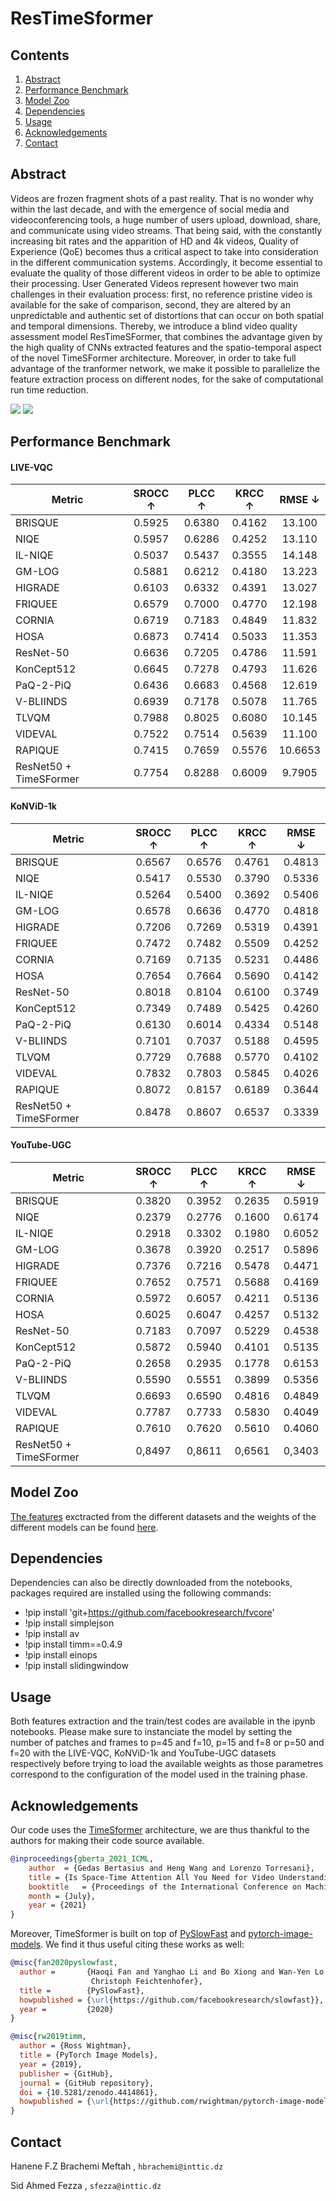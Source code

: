 # ResTimeSformer
## Contents
1. [Abstract](#Abstract)
2. [Performance Benchmark](#Performance-Benchmark)
3. [Model Zoo](#Model-Zoo) 
4. [Dependencies](#Dependencies)
5. [Usage](#Usage)
6. [Acknowledgements](#Acknowledgements)
7. [Contact](#Contact)

## Abstract
Videos are frozen fragment shots of a past reality. That is no wonder why within the
last decade, and with the emergence of social media and videoconferencing tools, a huge
number of users upload, download, share, and communicate using video streams. That
being said, with the constantly increasing bit rates and the apparition of HD and 4k videos,
Quality of Experience (QoE) becomes thus a critical aspect to take into consideration in
the different communication systems. Accordingly, it become essential to evaluate the
quality of those different videos in order to be able to optimize their processing.
User Generated Videos represent however two main challenges in their evaluation process:
first, no reference pristine video is available for the sake of comparison, second, they are
altered by an unpredictable and authentic set of distortions that can occur on both spatial
and temporal dimensions.
Thereby, we introduce a blind video quality assessment model ResTimeSFormer, that
combines the advantage given by the high quality of CNNs extracted features and the
spatio-temporal aspect of the novel TimeSFormer architecture. Moreover, in order to take
full advantage of the tranformer network, we make it possible to parallelize the feature
extraction process on different nodes, for the sake of computational run time reduction.

  ![](https://github.com/hbrachemi/ResTimeSformer/blob/main/Resnet.jpg)
  ![](https://github.com/hbrachemi/ResTimeSformer/blob/main/TimeSformer_h.jpg)

## Performance Benchmark
#### LIVE-VQC

|Metric| SROCC ↑| PLCC ↑|KRCC ↑|RMSE ↓|
|------|:-------------:|:---------------:|:---------------:|:---------------:|
|BRISQUE| 0.5925 | 0.6380 | 0.4162 | 13.100
|NIQE|   0.5957 | 0.6286 | 0.4252 | 13.110 
|IL-NIQE| 0.5037 | 0.5437 | 0.3555|14.148
|GM-LOG| 0.5881 | 0.6212 | 0.4180 | 13.223
|HIGRADE| 0.6103 | 0.6332| 0.4391 | 13.027 
|FRIQUEE| 0.6579 | 0.7000 | 0.4770 | 12.198
|CORNIA|  0.6719 | 0.7183 | 0.4849 | 11.832
|HOSA| 0.6873 | 0.7414 | 0.5033 | 11.353
|ResNet-50| 0.6636 | 0.7205 | 0.4786 | 11.591
|KonCept512| 0.6645 | 0.7278 | 0.4793 | 11.626
|PaQ-2-PiQ| 0.6436 | 0.6683 | 0.4568 | 12.619
|V-BLIINDS| 0.6939 | 0.7178 | 0.5078 | 11.765
|TLVQM| 0.7988 | 0.8025 | 0.6080 | 10.145
|VIDEVAL| 0.7522 | 0.7514 | 0.5639 | 11.100
|RAPIQUE| 0.7415 | 0.7659 | 0.5576 | 10.6653
|ResNet50 + TimeSFormer|  0.7754 | 0.8288 | 0.6009 | 9.7905

#### KoNViD-1k
|Metric| SROCC ↑| PLCC ↑|KRCC ↑|RMSE ↓|
|------|:-------------:|:---------------:|:---------------:|:---------------:|
|BRISQUE| 0.6567 | 0.6576| 0.4761 | 0.4813
|NIQE|   0.5417 |0.5530 |0.3790 | 0.5336
|IL-NIQE| 0.5264 |0.5400 |0.3692| 0.5406
|GM-LOG| 0.6578 |0.6636 |0.4770 |0.4818
|HIGRADE| 0.7206| 0.7269| 0.5319 |0.4391 
|FRIQUEE| 0.7472| 0.7482 |0.5509| 0.4252
|CORNIA|  0.7169 |0.7135 |0.5231| 0.4486
|HOSA| 0.7654 |0.7664| 0.5690| 0.4142
|ResNet-50| 0.8018| 0.8104| 0.6100| 0.3749
|KonCept512| 0.7349 |0.7489 |0.5425 |0.4260
|PaQ-2-PiQ| 0.6130 |0.6014| 0.4334| 0.5148
|V-BLIINDS| 0.7101 |0.7037 |0.5188 |0.4595
|TLVQM| 0.7729| 0.7688| 0.5770| 0.4102
|VIDEVAL| 0.7832 |0.7803 |0.5845| 0.4026
|RAPIQUE| 0.8072 |0.8157| 0.6189| 0.3644
|ResNet50 + TimeSFormer|  0.8478 |0.8607| 0.6537 |0.3339


#### YouTube-UGC
|Metric| SROCC ↑| PLCC ↑|KRCC ↑|RMSE ↓|
|------|:-------------:|:---------------:|:---------------:|:---------------:|
|BRISQUE| 0.3820 | 0.3952| 0.2635| 0.5919
|NIQE|   0.2379 |0.2776 |0.1600 |0.6174
|IL-NIQE| 0.2918 |0.3302 |0.1980| 0.6052
|GM-LOG| 0.3678 |0.3920 |0.2517 |0.5896
|HIGRADE| 0.7376 |0.7216| 0.5478| 0.4471 
|FRIQUEE| 0.7652 |0.7571 |0.5688 |0.4169
|CORNIA|  0.5972| 0.6057| 0.4211| 0.5136
|HOSA| 0.6025 |0.6047 |0.4257 |0.5132
|ResNet-50| 0.7183 |0.7097| 0.5229 |0.4538
|KonCept512| 0.5872 |0.5940 |0.4101 |0.5135
|PaQ-2-PiQ| 0.2658 |0.2935| 0.1778| 0.6153
|V-BLIINDS| 0.5590 |0.5551 |0.3899 |0.5356
|TLVQM| 0.6693 |0.6590| 0.4816| 0.4849
|VIDEVAL| 0.7787 |0.7733 |0.5830 |0.4049
|RAPIQUE| 0.7610 |0.7620| 0.5610 |0.4060
|ResNet50 + TimeSFormer|  0,8497 | 0,8611| 0,6561| 0,3403


## Model Zoo
[The features](https://drive.google.com/drive/folders/1j16rD5OdO8lia4uiYu9hPXBuPMH2Pqsc?usp=sharing) exctracted from the different datasets and the weights of the different models can be found [here](https://drive.google.com/drive/folders/1rVdQ5K41EvOPecJg9u6DoyBemWZgl5gt?usp=sharing).

## Dependencies
Dependencies can also be directly downloaded from the notebooks, packages required are installed using the following commands:
- !pip install 'git+https://github.com/facebookresearch/fvcore'
- !pip install simplejson
- !pip install av
- !pip install timm==0.4.9
- !pip install einops
- !pip install slidingwindow

## Usage
Both features extraction and the train/test codes are available in the ipynb notebooks.
Please make sure to instanciate the model by setting the number of patches and frames to p=45 and f=10, p=15 and f=8 or p=50 and f=20 with the LIVE-VQC, KoNViD-1k and YouTube-UGC datasets respectively before trying to load the available weights as those parametres correspond to the configuration of the model used in the training phase.  

## Acknowledgements

Our code uses the [TimeSformer](https://github.com/facebookresearch/TimeSformer) architecture, we are thus thankful to the authors for making their code source available.
```BibTeX
@inproceedings{gberta_2021_ICML,
    author  = {Gedas Bertasius and Heng Wang and Lorenzo Torresani},
    title = {Is Space-Time Attention All You Need for Video Understanding?},
    booktitle   = {Proceedings of the International Conference on Machine Learning (ICML)}, 
    month = {July},
    year = {2021}
}
```

Moreover, TimeSformer is built on top of [PySlowFast](https://github.com/facebookresearch/SlowFast) and [pytorch-image-models](https://github.com/rwightman/pytorch-image-models). We find it thus useful citing these works as well:

```BibTeX
@misc{fan2020pyslowfast,
  author =       {Haoqi Fan and Yanghao Li and Bo Xiong and Wan-Yen Lo and
                  Christoph Feichtenhofer},
  title =        {PySlowFast},
  howpublished = {\url{https://github.com/facebookresearch/slowfast}},
  year =         {2020}
}
```

```BibTeX
@misc{rw2019timm,
  author = {Ross Wightman},
  title = {PyTorch Image Models},
  year = {2019},
  publisher = {GitHub},
  journal = {GitHub repository},
  doi = {10.5281/zenodo.4414861},
  howpublished = {\url{https://github.com/rwightman/pytorch-image-models}}
}
```



## Contact 
Hanene F.Z Brachemi Meftah , `hbrachemi@inttic.dz`

Sid Ahmed Fezza , `sfezza@inttic.dz`


